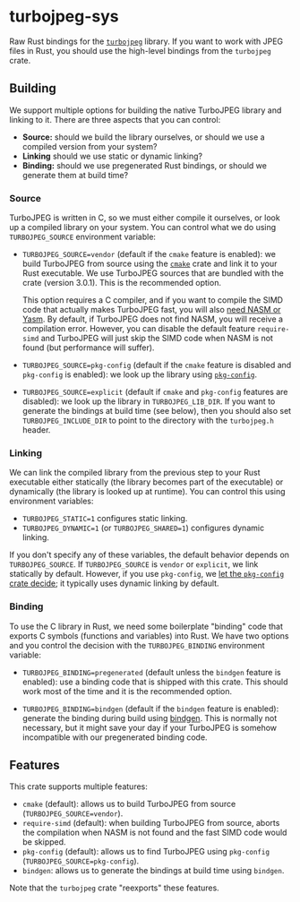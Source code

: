 # turbojpeg-sys

Raw Rust bindings for the [`turbojpeg`][libjpeg-turbo] library. If you want to
work with JPEG files in Rust, you should use the high-level bindings from the
`turbojpeg` crate.

[libjpeg-turbo]: https://libjpeg-turbo.org/

## Building

We support multiple options for building the native TurboJPEG library and
linking to it. There are three aspects that you can control:

- **Source:** should we build the library ourselves, or should we use a compiled
    version from your system?
- **Linking** should we use static or dynamic linking?
- **Binding:** should we use pregenerated Rust bindings, or should we generate
    them at build time?

### Source

TurboJPEG is written in C, so we must either compile it ourselves, or look up a
compiled library on your system. You can control what we do using
`TURBOJPEG_SOURCE` environment variable:

- `TURBOJPEG_SOURCE=vendor` (default if the `cmake` feature is enabled): we
    build TurboJPEG from source using the [`cmake`][cmake-crate] crate and link
    it to your Rust executable. We use TurboJPEG sources that are bundled with
    the crate (version 3.0.1). This is the recommended option.

    This option requires a C compiler, and if you want to compile the SIMD code
    that actually makes TurboJPEG fast, you will also [need NASM or
    Yasm][turbojpeg-building]. By default, if TurboJPEG does not find NASM, you
    will receive a compilation error. However, you can disable the default
    feature `require-simd` and TurboJPEG will just skip the SIMD code when NASM
    is not found (but performance will suffer).

- `TURBOJPEG_SOURCE=pkg-config` (default if the `cmake` feature is disabled and
    `pkg-config` is enabled): we look up the library using
    [`pkg-config`][pkgconf-crate].

- `TURBOJPEG_SOURCE=explicit` (default if `cmake` and `pkg-config` features are
    disabled): we look up the library in `TURBOJPEG_LIB_DIR`. If you want to
    generate the bindings at build time (see below), then you should also set
    `TURBOJPEG_INCLUDE_DIR` to point to the directory with the `turbojpeg.h`
    header.

[cmake-crate]: https://docs.rs/cmake/latest/cmake/
[pkgconf-crate]: https://docs.rs/pkg-config/latest/pkg_config/
[turbojpeg-building]: https://github.com/libjpeg-turbo/libjpeg-turbo/blob/main/BUILDING.md

### Linking

We can link the compiled library from the previous step to your Rust executable
either statically (the library becomes part of the executable) or dynamically
(the library is looked up at runtime). You can control this using environment
variables:

- `TURBOJPEG_STATIC=1` configures static linking.
- `TURBOJPEG_DYNAMIC=1` (or `TURBOJPEG_SHARED=1`) configures dynamic linking.

If you don't specify any of these variables, the default behavior depends on
`TURBOJPEG_SOURCE`. If `TURBOJPEG_SOURCE` is `vendor` or `explicit`, we link
statically by default. However, if you use `pkg-config`, we [let the
`pkg-config` crate decide][pkgconf-crate]; it typically uses dynamic linking by
default.

### Binding

To use the C library in Rust, we need some boilerplate "binding" code that
exports C symbols (functions and variables) into Rust. We have two options and
you control the decision with the `TURBOJPEG_BINDING` environment variable:

- `TURBOJPEG_BINDING=pregenerated` (default unless the `bindgen` feature is
    enabled): use a binding code that is shipped with this crate. This should
    work most of the time and it is the recommended option.

- `TURBOJPEG_BINDING=bindgen` (default if the `bindgen` feature is enabled):
    generate the binding during build using [bindgen][bindgen-crate]. This is
    normally not necessary, but it might save your day if your TurboJPEG is
    somehow incompatible with our pregenerated binding code.

[bindgen-crate]: https://docs.rs/bindgen/latest/bindgen/

## Features

This crate supports multiple features:

- `cmake` (default): allows us to build TurboJPEG from source
    (`TURBOJPEG_SOURCE=vendor`).
- `require-simd` (default): when building TurboJPEG from source, aborts the
    compilation when NASM is not found and the fast SIMD code would be skipped.
- `pkg-config` (default): allows us to find TurboJPEG using `pkg-config`
    (`TURBOJPEG_SOURCE=pkg-config`).
- `bindgen`: allows us to generate the bindings at build time using `bindgen`.

Note that the `turbojpeg` crate "reexports" these features.
